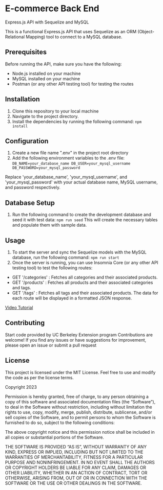 # E-commerce Back End

Express.js API with Sequelize and MySQL

This is a functional Express.js API that uses Sequelize as an ORM (Object-Relational Mapping) tool to connect to a MySQL database.

## Prerequisites

Before running the API, make sure you have the following:

- Node.js installed on your machine
- MySQL installed on your machine
- Postman (or any other API testing tool) for testing the routes

## Installation 
1. Clone this repository to your local machine
2. Navigate to the project directory.
3. Install the dependencies by running the following command:
`npm install`

## Configuration
1. Create a new file name ".env" in the project root directory
2. Add the following environment variables to the .env file:
`DB_NAME=your_database_name
DB_USER=your_mysql_username
DB_PASSWORD=your_mysql_password`

Replace 'your_database_name', 'your_mysql_username', and 'your_mysql_password' with your actual database name, MySQL username, and password respectively.

## Database Setup 
1.  Run the following command to create the development database and seed it with test data:
`npm run seed`
This will create the necessary tables and populate them with sample data.

## Usage
1. To start the server and sync the Sequelize models with the MySQL database, run the following command:
`npm run start`
2. Once the server is running, you can use Insomnia Core (or any other API testing tool) to test the following routes:
- GET '/categories' : Fetches all categories and their associated products.
- GET '/products' : Fetches all products and their associated categories and tags.
- GET '/tags' : Fetches all tags and their associated products.
The data for each route will be displayed in a formatted JSON response.

[Video Tutorial](https://drive.google.com/file/d/1Wf2mSW08YPZsGzu2VN2QQRIpRJJ5cLI2/view)

## Contributing
Start code provided by UC Berkeley Extension program
Contributions are welcome! If you find any issues or have suggestions for improvement, please open an issue or submit a pull request

## License 
This project is licensed under the MIT License. Feel free to use and modify the code as per the license terms.

Copyright 2023

Permission is hereby granted, free of charge, to any person obtaining a copy of this software and associated documentation files (the “Software”), to deal in the Software without restriction, including without limitation the rights to use, copy, modify, merge, publish, distribute, sublicense, and/or sell copies of the Software, and to permit persons to whom the Software is furnished to do so, subject to the following conditions:

The above copyright notice and this permission notice shall be included in all copies or substantial portions of the Software.

THE SOFTWARE IS PROVIDED “AS IS”, WITHOUT WARRANTY OF ANY KIND, EXPRESS OR IMPLIED, INCLUDING BUT NOT LIMITED TO THE WARRANTIES OF MERCHANTABILITY, FITNESS FOR A PARTICULAR PURPOSE AND NONINFRINGEMENT. IN NO EVENT SHALL THE AUTHORS OR COPYRIGHT HOLDERS BE LIABLE FOR ANY CLAIM, DAMAGES OR OTHER LIABILITY, WHETHER IN AN ACTION OF CONTRACT, TORT OR OTHERWISE, ARISING FROM, OUT OF OR IN CONNECTION WITH THE SOFTWARE OR THE USE OR OTHER DEALINGS IN THE SOFTWARE.
